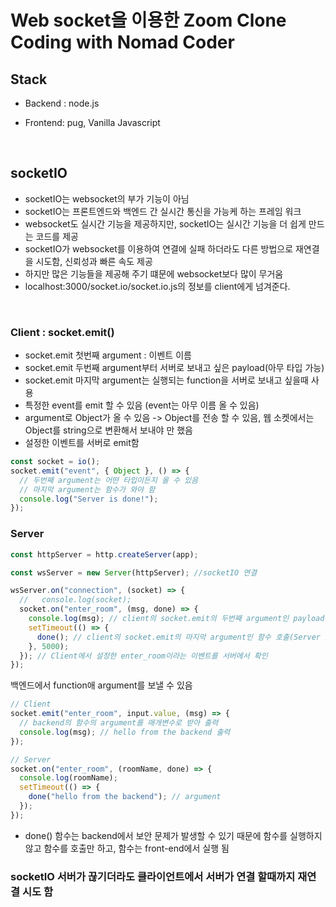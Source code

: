 # Web socket을 이용한 Zoom Clone Coding with Nomad Coder

## Stack

- Backend : node.js

- Frontend: pug, Vanilla Javascript

<br />

## socketIO

- socketIO는 websocket의 부가 기능이 아님
- socketIO는 프론트엔드와 백엔드 간 실시간 통신을 가능케 하는 프레임 워크
- websocket도 실시간 기능을 제공하지만, socketIO는 실시간 기능을 더 쉽게 만드는 코드를 제공
- socketIO가 websocket를 이용하여 연결에 실패 하더라도 다른 방법으로 재연결을 시도함, 신뢰성과 빠른 속도 제공
- 하지만 많은 기능들을 제공해 주기 떄문에 websocket보다 많이 무거움
- localhost:3000/socket.io/socket.io.js의 정보를 client에게 넘겨준다.

<br />

### Client : socket.emit()

- socket.emit 첫번째 argument : 이벤트 이름
- socket.emit 두번째 argument부터 서버로 보내고 싶은 payload(아무 타입 가능)
- socket.emit 마지막 argument는 실행되는 function을 서버로 보내고 싶을때 사용
- 특정한 event를 emit 할 수 있음 (event는 아무 이름 올 수 있음)
- argument로 Object가 올 수 있음 -> Object를 전송 할 수 있음, 웹 소켓에서는 Object를 string으로 변환해서 보내야 만 했음
- 설정한 이벤트를 서버로 emit함

```js
const socket = io();
socket.emit("event", { Object }, () => {
  // 두번째 argument는 어떤 타입이든지 올 수 있음
  // 마지막 argument는 함수가 와야 함
  console.log("Server is done!");
});
```

### Server

```js
const httpServer = http.createServer(app);

const wsServer = new Server(httpServer); //socketIO 연결

wsServer.on("connection", (socket) => {
  //   console.log(socket);
  socket.on("enter_room", (msg, done) => {
    console.log(msg); // client의 socket.emit의 두번째 argument인 payload 실행
    setTimeout(() => {
      done(); // client의 socket.emit의 마지막 argument인 함수 호출(Server is done! 출력)
    }, 5000);
  }); // Client에서 설정한 enter_room이라는 이벤트를 서버에서 확인
});
```

백엔드에서 function애 argument를 보낼 수 있음

```js
// Client
socket.emit("enter_room", input.value, (msg) => {
  // backend의 함수의 argument를 매개변수로 받아 출력
  console.log(msg); // hello from the backend 출력
});

// Server
socket.on("enter_room", (roomName, done) => {
  console.log(roomName);
  setTimeout(() => {
    done("hello from the backend"); // argument
  });
});
```

- done() 함수는 backend에서 보안 문제가 발생할 수 있기 때문에 함수를 실행하지 않고 함수를 호출만 하고, 함수는 front-end에서 실행 됨

### socketIO 서버가 끊기더라도 클라이언트에서 서버가 연결 할때까지 재연결 시도 함
